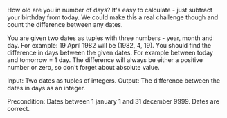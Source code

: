 How old are you in number of days? It's easy to calculate - just subtract your birthday from today. We could make this a real challenge though and count the difference between any dates.

You are given two dates as tuples with three numbers - year, month and day. For example: 19 April 1982 will be (1982, 4, 19). You should find the difference in days between the given dates. For example between today and tomorrow = 1 day. The difference will always be either a positive number or zero, so don't forget about absolute value.

Input: Two dates as tuples of integers.
Output: The difference between the dates in days as an integer.

Precondition: Dates between 1 january 1 and 31 december 9999. Dates are correct.